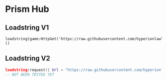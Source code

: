 # Prism Hub

## Loadstring V1
```
loadstring(game:HttpGet('https://raw.githubusercontent.com/hyperionlawl/PrismHub/main/OrionGUI.lua'))()
```
## Loadstring V2
```lua
loadstring(request({ Url = "https://raw.githubusercontent.com/hyperionlawl/PrismHub/main/OrionGUI.lua", Method = "GET"}).Body)()
-- NOT BEEN TESTED YET
```
